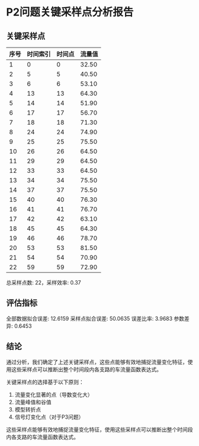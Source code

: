 # P2问题关键采样点分析报告

## 关键采样点

| 序号 | 时间索引 | 时间点 | 流量值 |
|------|----------|--------|-----------|
| 1 | 0 | 0 | 32.50 |
| 2 | 5 | 5 | 40.50 |
| 3 | 6 | 6 | 53.10 |
| 4 | 13 | 13 | 64.30 |
| 5 | 14 | 14 | 51.90 |
| 6 | 17 | 17 | 56.70 |
| 7 | 18 | 18 | 71.30 |
| 8 | 24 | 24 | 74.90 |
| 9 | 25 | 25 | 75.50 |
| 10 | 26 | 26 | 64.50 |
| 11 | 29 | 29 | 64.50 |
| 12 | 33 | 33 | 64.50 |
| 13 | 34 | 34 | 75.50 |
| 14 | 37 | 37 | 75.50 |
| 15 | 40 | 40 | 76.30 |
| 16 | 41 | 41 | 76.70 |
| 17 | 42 | 42 | 63.10 |
| 18 | 45 | 45 | 64.30 |
| 19 | 46 | 46 | 78.70 |
| 20 | 53 | 53 | 81.50 |
| 21 | 54 | 54 | 70.90 |
| 22 | 59 | 59 | 72.90 |

总采样点数: 22，采样效率: 0.37

## 评估指标

全部数据拟合误差: 12.6159
采样点拟合误差: 50.0635
误差比率: 3.9683
参数差异: 0.6453

## 结论

通过分析，我们确定了上述关键采样点，这些点能够有效地捕捉流量变化特征，使用这些采样点可以推断出整个时间段内各支路的车流量函数表达式。

关键采样点的选择基于以下原则：

1. 流量变化显著的点（导数变化大）
2. 流量峰值和谷值
3. 模型转折点
4. 信号灯变化点（对于P3问题）

这些采样点能够有效地捕捉流量变化特征，使用这些采样点可以推断出整个时间段内各支路的车流量函数表达式。
